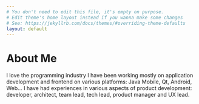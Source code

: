 ```yaml
---
# You don't need to edit this file, it's empty on purpose.
# Edit theme's home layout instead if you wanna make some changes
# See: https://jekyllrb.com/docs/themes/#overriding-theme-defaults
layout: default
---
```

About Me
===
I love the programming industry 
I have been working mostly on application development and frontend on various platforms: Java Mobile, Qt, Android, Web...
I have had experiences in various aspects of product development: developer, architect, team lead, tech lead, product manager and UX lead.

